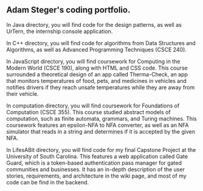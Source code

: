 ## Adam Steger's coding portfolio.
In Java directory, you will find code for the design patterns, as well as UrTern, the internship console application.  
  
In C++ directory, you will find code for algorithms from Data Structures and Algorithms, as well as Advanced Programming Techniques (CSCE 240).  
  
In JavaScript directory, you will find coursework for Computing in the Modern World (CSCE 190), along with HTML and CSS code.  This course surrounded a theoretical design of an app called Therma-Check, an app that monitors temperatures of food, pets, and medicines in vehicles and notifies drivers if they reach unsafe temperatures while they are away from their vehicle.

In computation directory, you will find coursework for Foundations of Computation (CSCE 355).  This course studied abstract models of computation, such as finite automata, grammars, and Turing machines.  This coursework features an epsilon-NFA to NFA converter, as well as an NFA simulator that reads in a string and determines if it is accepted by the given NFA. 

In LifesABit directory, you will find code for my final Capstone Project at the University of South Carolina.  This features a web application called Gate Guard, which is a token-based authentication pass manager for gated communities and businesses.  It has an in-depth description of the user stories, requirements, and architecture in the wiki page, and most of my code can be find in the backend. 
